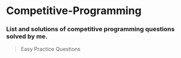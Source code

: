 # Competitive-Programming
### List and solutions of competitive programming questions solved by me.

> Easy Practice Questions
